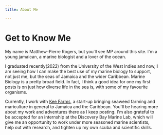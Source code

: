 ```yaml
---
title: About Me

---
```


# Get to Know Me

My name is Matthew-Pierre Rogers, but you'll see MP around this site.
I'm a young jamaican, a marine biologist and a lover of the ocean.

I graduated recently(2022) from the University of the West Indies and now, I am seeing how I can make the best use of my marine biology to support, not just me, but the seas of Jamaica and the wider Caribbean.
Marine Biology is a pretty broad field. In fact, I think a good idea for one my first posts is on just how diverse life in the sea is, with some of my favourite organisms.

Currently, I work with [Kee Farms](https://www.keefarms.com/), a start-up bringing seaweed farming and mariculture in general to Jamaica and the Caribbean. 
You'll be hearing more about my work and adventures there as I keep posting. I'm also grateful to be accepted for an internship at the Discovery Bay Marine Lab, 
which will give me an opportunity to work under more seasoned marine scientists, help out with research, and tighten up my own scuba and scientific skills. 
